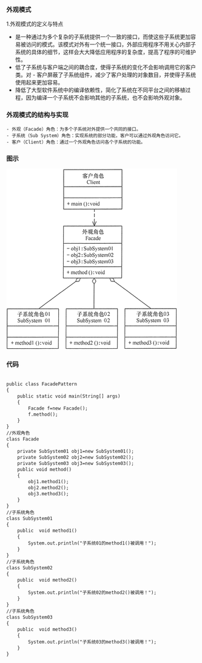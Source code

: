 ### 外观模式
1.外观模式的定义与特点
   -  是一种通过为多个复杂的子系统提供一个一致的接口，而使这些子系统更加容易被访问的模式。该模式对外有一个统一接口，外部应用程序不用关心内部子系统的具体的细节，这样会大大降低应用程序的复杂度，提高了程序的可维护性。
   - 低了子系统与客户端之间的耦合度，使得子系统的变化不会影响调用它的客户类。对 - 客户屏蔽了子系统组件，减少了客户处理的对象数目，并使得子系统使用起来更加容易。
   - 降低了大型软件系统中的编译依赖性，简化了系统在不同平台之间的移植过程，因为编译一个子系统不会影响其他的子系统，也不会影响外观对象。
   
 ### 外观模式的结构与实现
    - 外观（Facade）角色：为多个子系统对外提供一个共同的接口。
    - 子系统（Sub System）角色：实现系统的部分功能，客户可以通过外观角色访问它。
    - 客户（Client）角色：通过一个外观角色访问各个子系统的功能。
  ### 图示
 ![text](https://github.com/Seele-ovo/yuelei.github/blob/master/%E8%AE%BE%E8%AE%A1%E6%A8%A1%E5%BC%8F/%E7%BB%93%E6%9E%84%E6%80%A7%E6%A8%A1%E5%BC%8F/img/b.gif)
### 代码
```

public class FacadePattern
{
    public static void main(String[] args)
    {
        Facade f=new Facade();
        f.method();
    }
}
//外观角色
class Facade
{
    private SubSystem01 obj1=new SubSystem01();
    private SubSystem02 obj2=new SubSystem02();
    private SubSystem03 obj3=new SubSystem03();
    public void method()
    {
        obj1.method1();
        obj2.method2();
        obj3.method3();
    }
}
//子系统角色
class SubSystem01
{
    public  void method1()
    {
        System.out.println("子系统01的method1()被调用！");
    }   
}
//子系统角色
class SubSystem02
{
    public  void method2()
    {
        System.out.println("子系统02的method2()被调用！");
    }   
}
//子系统角色
class SubSystem03
{
    public  void method3()
    {
        System.out.println("子系统03的method3()被调用！");
    }   
}

```
